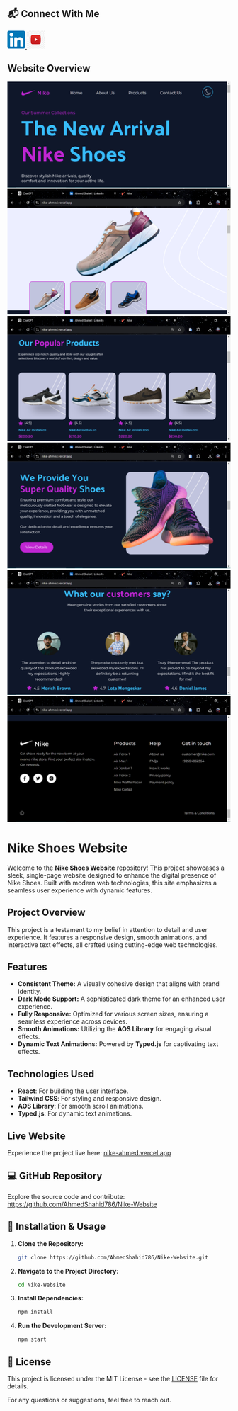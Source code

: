 ## 📬 **Connect With Me**
<a href="https://www.linkedin.com/in/ahmed-shahid-bb6216301/" target="_blank">
    <img src="./public/readmeAssets/linkedin.png" alt="LinkedIn" width="40" height="40">
</a>
<a href="https://www.youtube.com/@ahmedrazashahid9603" target="_blank">
    <img src="./public/readmeAssets/yt.png" alt="Youtube" width="40" height="40">
</a>

## Website Overview

![Home Page](./public/readmeAssets/home.png)
![Hero Section](./public/readmeAssets/hero.png)
![Products Section](./public/readmeAssets/products.png)
![About Us Section](./public/readmeAssets/aboutUs.png)
![Testimonials Section](./public/readmeAssets/reviews.png)
![Footer Section](./public/readmeAssets/footer.png)

# Nike Shoes Website

Welcome to the **Nike Shoes Website** repository! This project showcases a sleek, single-page website designed to enhance the digital presence of Nike Shoes. Built with modern web technologies, this site emphasizes a seamless user experience with dynamic features.

## **Project Overview**

This project is a testament to my belief in attention to detail and user experience. It features a responsive design, smooth animations, and interactive text effects, all crafted using cutting-edge web technologies.

## **Features**

- **Consistent Theme:** A visually cohesive design that aligns with brand identity.
- **Dark Mode Support:** A sophisticated dark theme for an enhanced user experience.
- **Fully Responsive:** Optimized for various screen sizes, ensuring a seamless experience across devices.
- **Smooth Animations:** Utilizing the **AOS Library** for engaging visual effects.
- **Dynamic Text Animations:** Powered by **Typed.js** for captivating text effects.

## **Technologies Used**

- **React**: For building the user interface.
- **Tailwind CSS**: For styling and responsive design.
- **AOS Library**: For smooth scroll animations.
- **Typed.js**: For dynamic text animations.

## **Live Website**

Experience the project live here: [ nike-ahmed.vercel.app ](#)

## 💻 **GitHub Repository**

Explore the source code and contribute: [ https://github.com/AhmedShahid786/Nike-Website ](#)

## 📖 **Installation & Usage**

1. **Clone the Repository:**
   ```bash
   git clone https://github.com/AhmedShahid786/Nike-Website.git
   ```
2. **Navigate to the Project Directory:**
   ```bash
   cd Nike-Website
   ```
3. **Install Dependencies:**
   ```bash
   npm install
   ```
4. **Run the Development Server:**
   ```bash
   npm start
   ```

## 📝 **License**

This project is licensed under the MIT License - see the [LICENSE](LICENSE) file for details.

For any questions or suggestions, feel free to reach out.
